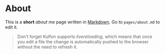 # About

This is a **short** _about me_ page written in [Markdown][1]. Go to `pages/about.md` to edit it.

> Don't forget Kulfon supports *livereloading*, which means that once you edit a file the change is automatically pushed to the browser without the need to refresh it.


[1]: https://en.wikipedia.org/wiki/Markdown

